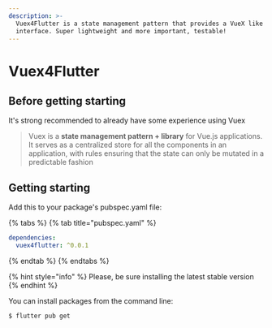 ```yaml
---
description: >-
  Vuex4Flutter is a state management pattern that provides a VueX like
  interface. Super lightweight and more important, testable!
---
```


# Vuex4Flutter

## Before getting starting

It's strong recommended to already have some experience using Vuex

> Vuex is a **state management pattern + library** for Vue.js applications. It serves as a centralized store for all the components in an application, with rules ensuring that the state can only be mutated in a predictable fashion

## Getting starting

Add this to your package's pubspec.yaml file:

{% tabs %}
{% tab title="pubspec.yaml" %}
```yaml
dependencies:
  vuex4flutter: ^0.0.1
```
{% endtab %}
{% endtabs %}

{% hint style="info" %}
 Please, be sure installing the latest stable version
{% endhint %}

You can install packages from the command line:

```bash
$ flutter pub get
```



